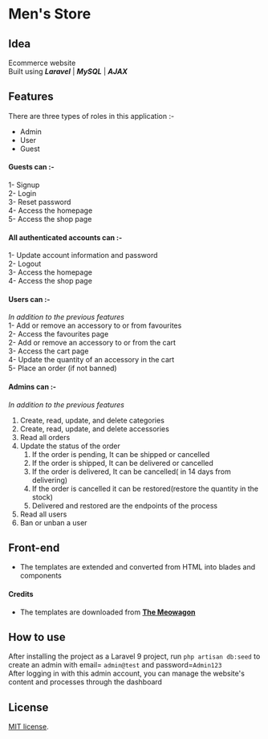 # Men's Store 

## Idea

Ecommerce website <br>
Built using ***Laravel*** | ***MySQL*** | ***AJAX***

## Features

There are three types of roles in this application :-
- Admin
- User
- Guest

#### Guests can :-
1- Signup <br>
2- Login <br>
3- Reset password <br>
4- Access the homepage <br>
5- Access the shop page <br>


#### All authenticated accounts can :-
1- Update account information and password <br>
2- Logout <br>
3- Access the homepage <br>
4- Access the shop page <br>


#### Users can :-
 <em>In addition to the previous features</em> <br>
1- Add or remove an accessory to or from favourites <br>
2- Access the favourites page <br>
2- Add or remove an accessory to or from the cart <br>
3- Access the cart page <br>
4- Update the quantity of an accessory in the cart <br>
5- Place an order (if not banned)<br>

#### Admins can :-
<em>In addition to the previous features </em> <br>
1. Create, read, update, and delete categories <br>
2. Create, read, update, and delete accessories <br>
3. Read all orders
4. Update the status of the order<br>
    1. If the order is pending, It can be shipped or cancelled
    2. If the order is shipped, It can be delivered or cancelled
    3. If the order is delivered, It can be cancelled( in 14 days from delivering)
    4. If the order is cancelled it can be restored(restore the quantity in the stock)
    5. Delivered and restored are the endpoints of the process
5. Read all users
6. Ban or unban a user


## Front-end
- The templates are extended and converted from HTML into blades and components
#### Credits
- The templates are downloaded from __[The Meowagon](themewagon.com)__



## How to use

After installing the project as a Laravel 9 project,
run `php artisan db:seed` to create an admin with email= `admin@test` and password=`Admin123` <br>
After logging in with this admin account, you can manage the website's content and processes through the dashboard<br>

## License
[MIT license](https://opensource.org/licenses/MIT).
